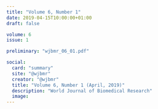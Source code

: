 ```yaml
---
title: "Volume 6, Number 1"
date: 2019-04-15T10:00:00+01:00
draft: false

volume: 6
issue: 1

preliminary: "wjbmr_06_01.pdf" 

social:
  card: "summary"
  site: "@wjbmr"
  creator: "@wjbmr" 
  title: "Volume 6, Number 1 (April, 2019)"
  description: "World Journal of Biomedical Research"
  image: 
---
```


